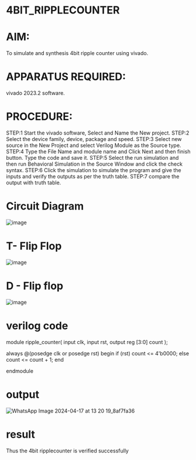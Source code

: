 # 4BIT_RIPPLECOUNTER
# AIM: 
To simulate and synthesis  4bit ripple counter using vivado. 
# APPARATUS REQUIRED: 
vivado 2023.2 software. 
# PROCEDURE: 
STEP:1 Start the vivado software, Select and Name the New project. 
STEP:2 Select the device family, device, package and speed. 
STEP:3 Select new source in the New Project and select Verilog Module as the 
Source type. 
STEP:4 Type the File Name and module name and Click Next and then finish 
button. Type the code and save it. 
STEP:5 Select the run simulation and then run Behavioral Simulation in the 
Source Window and click the check syntax. 
STEP:6 Click the simulation to simulate the program and give the inputs and 
verify the outputs as per the truth table. 
STEP:7 compare the output with truth table.
# Circuit Diagram
![image](https://github.com/RESMIRNAIR/4BIT_RIPPLECOUNTER/assets/154305926/324dfe68-4985-401a-9f0c-7df90b08265e)
# T- Flip Flop
![image](https://github.com/RESMIRNAIR/4BIT_RIPPLECOUNTER/assets/154305926/2c234c0e-2c48-4688-920b-a43ea6582112)
# D - Flip flop
![image](https://github.com/RESMIRNAIR/4BIT_RIPPLECOUNTER/assets/154305926/7fb0da71-700b-4a53-b2c1-2afa523e89c4)
# verilog code
module ripple_counter(
    input clk,
    input rst,
    output reg [3:0] count
);

always @(posedge clk or posedge rst) begin
    if (rst)
        count <= 4'b0000;
    else
        count <= count + 1;
end

endmodule
# output
![WhatsApp Image 2024-04-17 at 13 20 19_8af7fa36](https://github.com/lathika024/4BIT_RIPPLECOUNTER/assets/165888553/a505a4de-1cbe-44a6-b2f4-f4cc37d327c4)
# result 
Thus the 4bit ripplecounter is verified successfully 

